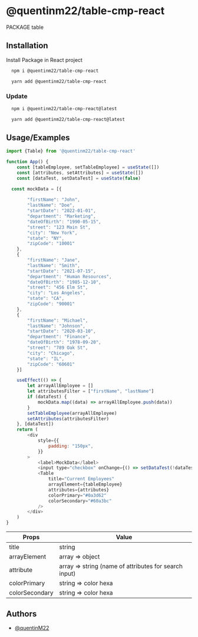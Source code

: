 
# @quentinm22/table-cmp-react

PACKAGE table


## Installation

Install Package in React project

```bash
  npm i @quentinm22/table-cmp-react

  yarn add @quentinm22/table-cmp-react
```
    
### Update

```bash
  npm i @quentinm22/table-cmp-react@latest

  yarn add @quentinm22/table-cmp-react@latest
```

## Usage/Examples

```javascript
import {Table} from '@quentinm22/table-cmp-react'

function App() {
	const [tableEmployee, setTableEmployee] = useState([])
	const [attributes, setAttributes] = useState([])
	const [dataTest, setDataTest] = useState(false)

  const mockData = [{
		
		"firstName": "John",
		"lastName": "Doe",
		"startDate": "2022-01-01",
		"department": "Marketing",
		"dateOfBirth": "1990-05-15",
		"street": "123 Main St",
		"city": "New York",
		"state": "NY",
		"zipCode": "10001"
	},
	{
		"firstName": "Jane",
		"lastName": "Smith",
		"startDate": "2021-07-15",
		"department": "Human Resources",
		"dateOfBirth": "1985-12-10",
		"street": "456 Elm St",
		"city": "Los Angeles",
		"state": "CA",
		"zipCode": "90001"
	},
	{
		"firstName": "Michael",
		"lastName": "Johnson",
		"startDate": "2020-03-10",
		"department": "Finance",
		"dateOfBirth": "1978-09-20",
		"street": "789 Oak St",
		"city": "Chicago",
		"state": "IL",
		"zipCode": "60601"
	}]

	useEffect(() => {
		let arrayAllEmployee = []
		let attributesFilter = ["firstName", "lastName"]
		if (dataTest) {
			mockData.map((data) => arrayAllEmployee.push(data))
		}
		setTableEmployee(arrayAllEmployee)
		setAttributes(attributesFilter)
	}, [dataTest])
	return (
		<div
			style={{
				padding: "150px",
			}}
		>
			<label>MockData</label>
			<input type="checkbox" onChange={() => setDataTest(!dataTest)} />
			<Table
				title="Current Employees"
				arrayElement={tableEmployee}
				attributes={attributes}
				colorPrimary="#0a3d62"
				colorSecondary="#60a3bc"
			/>
		</div>
	)
}
```


| Props  | Value |
| ------------- | ------------- |
| title  | string  |
| arrayElement  | array => object  |
|  attribute  | array => string (name of attributes for search input)  |
| colorPrimary  | string => color hexa  |
| colorSecondary  | string => color hexa  |

## Authors

- [@quentinM22](https://github.com/quentinM22)

